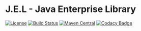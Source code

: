 # J.E.L - Java Enterprise Library

[![License](https://img.shields.io/badge/License-Apache%202.0-blue.svg)](https://opensource.org/licenses/Apache-2.0)
[![Build Status](https://travis-ci.com/lorislab/jee.svg?branch=develop)](https://travis-ci.com/lorislab/jee)
[![Maven Central](https://maven-badges.herokuapp.com/maven-central/org.lorislab/jee/badge.svg)](https://maven-badges.herokuapp.com/maven-central/org.lorislab/jee)
[![Codacy Badge](https://api.codacy.com/project/badge/Grade/e0fbd30d18454373baeff7239339261b)](https://www.codacy.com/app/lorislab/jee?utm_source=github.com&amp;utm_medium=referral&amp;utm_content=lorislab/jee&amp;utm_campaign=Badge_Grade)
